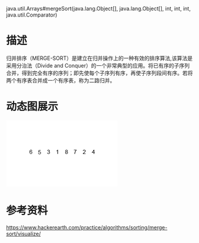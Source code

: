 java.util.Arrays#mergeSort(java.lang.Object[], java.lang.Object[], int, int, int, java.util.Comparator)

# 描述

归并排序（MERGE-SORT）是建立在归并操作上的一种有效的排序算法,该算法是采用分治法（Divide and Conquer）的一个非常典型的应用。将已有序的子序列合并，得到完全有序的序列；即先使每个子序列有序，再使子序列段间有序。若将两个有序表合并成一个有序表，称为二路归并。

# 动态图展示

![Merge-sort-example-300px](../../images/algorithm/Merge-sort-example-300px.gif)

# 参考资料

https://www.hackerearth.com/practice/algorithms/sorting/merge-sort/visualize/

